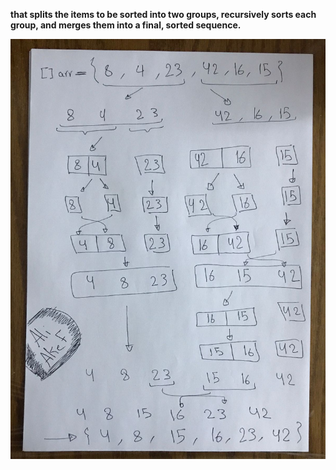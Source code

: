 **that splits the items to be sorted into two groups, recursively sorts each group, and merges them into a final, sorted sequence.**

![](VisualBlog.jpeg)